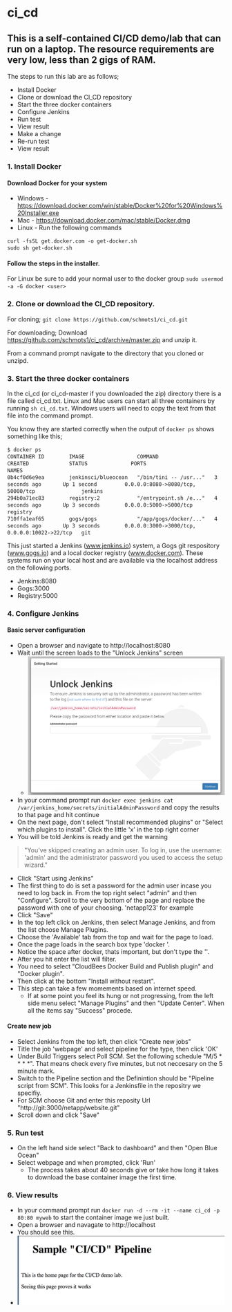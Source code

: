# ci_cd
## This is a self-contained CI/CD demo/lab that can run on a laptop.  The resource requirements are very low, less than 2 gigs of RAM.
The steps to run this lab are as follows;
- Install Docker
- Clone or download the CI_CD repository
- Start the three docker containers
- Configure Jenkins
- Run test
- View result
- Make a change
- Re-run test
- View result
### 1. Install Docker
#### Download Docker for your system
 - Windows - https://download.docker.com/win/stable/Docker%20for%20Windows%20Installer.exe
 - Mac - https://download.docker.com/mac/stable/Docker.dmg
 - Linux - Run the following commands
 ```
 curl -fsSL get.docker.com -o get-docker.sh 
 sudo sh get-docker.sh
 ```
 #### Follow the steps in the installer.
 For Linux be sure to add your normal user to the docker group `sudo usermod -a -G docker <user>`
 ### 2. Clone or download the CI_CD repository.
 For cloning;
 `git clone https://github.com/schmots1/ci_cd.git`
 
 For downloading;
 Download https://github.com/schmots1/ci_cd/archive/master.zip and unzip it.
 
 From a command prompt navigate to the directory that you cloned or unzipd.
 ### 3. Start the three docker containers
 In the ci_cd (or ci_cd-master if you downloaded the zip) directory there is a file called ci_cd.txt.  Linux and Mac users can start all three containers by running `sh ci_cd.txt`.  Windows users will need to copy the text from that file into the command prompt.
 
 You know they are started correctly when the output of `docker ps` shows something like this;
 ```
 $ docker ps
CONTAINER ID        IMAGE                 COMMAND                  CREATED             STATUS              PORTS                                           NAMES
0b4cf0d6e9ea        jenkinsci/blueocean   "/bin/tini -- /usr..."   3 seconds ago       Up 1 second         0.0.0.0:8080->8080/tcp, 50000/tcp               jenkins
294b0a71ec83        registry:2            "/entrypoint.sh /e..."   4 seconds ago       Up 3 seconds        0.0.0.0:5000->5000/tcp                          registry
710ffa1eaf65        gogs/gogs             "/app/gogs/docker/..."   4 seconds ago       Up 3 seconds        0.0.0.0:3000->3000/tcp, 0.0.0.0:10022->22/tcp   git
```
This just started a Jenkins (www.jenkins.io) system, a Gogs git respository (www.gogs.io) and a local docker registry (www.docker.com).  These systems run on your local host and are available via the localhost address on the following ports.
- Jenkins:8080
- Gogs:3000
- Registry:5000
### 4. Configure Jenkins
#### Basic server configuration
- Open a browser and navigate to http://localhost:8080
- Wait until the screen loads to the "Unlock Jenkins" screen
  - ![Image1](images/image1.png?raw=true "Image1")
- In your command prompt run `docker exec jenkins cat /var/jenkins_home/secrets/initialAdminPassword` and copy the results to that page and hit continue
- On the next page, don't select "Install recommended plugins" or "Select which plugins to install".  Click the little 'x' in the top right corner
- You will be told Jenkins is ready and get the warning 
> "You've skipped creating an admin user. To log in, use the username: 'admin' and the administrator password you used to access the setup wizard."
- Click "Start using Jenkins"
- The first thing to do is set a password for the admin user incase you need to log back in.  From the top right select "admin" and then "Configure". Scroll to the very bottom of the page and replace the password with one of your choosing.  'netapp123' for example
- Click "Save"
- In the top left click on Jenkins, then select Manage Jenkins, and from the list choose Manage Plugins.  
- Choose the 'Available' tab from the top and wait for the page to load.  
- Once the page loads in the search box type 'docker '.  
- Notice the space after docker, thats important, but don't type the ''.  
- After you hit enter the list will filter.  
- You need to select "CloudBees Docker Build and Publish plugin" and "Docker plugin".  
- Then click at the bottom "Install without restart".  
- This step can take a few momements based on internet speed.  
  - If at some point you feel its hung or not progressing, from the left side menu select "Manage Plugins" and then "Update Center".  When all the items say "Success" procede.
#### Create new job
- Select Jenkins from the top left, then click "Create new jobs"
- Title the job 'webpage' and select pipeline for the type, then click 'OK'
- Under Build Triggers select Poll SCM.  Set the following schedule "M/5 \* \* \* \*".  That means check every five minutes, but not neccesary on the 5 minute mark.  
- Switch to the Pipeline section and the Definintion should be "Pipeline script from SCM".  This looks for a Jenkinsfile in the repositry we specifiy.
- For SCM choose Git and enter this reposity Url "http://git:3000/netapp/website.git"
- Scroll down and click "Save"
### 5. Run test
- On the left hand side select "Back to dashboard" and then "Open Blue Ocean"
- Select webpage and when prompted, click 'Run'
  - The process takes about 40 seconds give or take how long it takes to download the base container image the first time.
### 6. View results
- In your command prompt run `docker run -d --rm -it --name ci_cd -p 80:80 myweb` to start the container image we just built.
- Open a browser and navagate to http://localhost
- You should see this.
- ![Image2](images/image2.png?raw=true "Image2")
